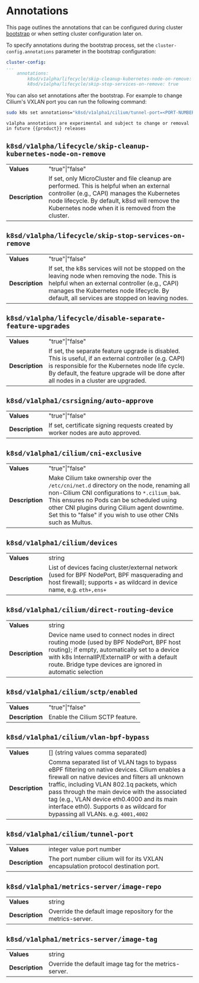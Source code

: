 # Annotations

This page outlines the annotations that can be configured during cluster
[bootstrap] or when setting cluster configuration later on.

To specify annotations during the bootstrap process, set the
`cluster-config.annotations` parameter in the bootstrap configuration:

```yaml
cluster-config:
...
    annotations:
        k8sd/v1alpha/lifecycle/skip-cleanup-kubernetes-node-on-remove: true
        k8sd/v1alpha/lifecycle/skip-stop-services-on-remove: true
```

You can also set annotations after the bootstrap. For example to change
Cilium's VXLAN port you can run the following command:

```bash
sudo k8s set annotations="k8sd/v1alpha1/cilium/tunnel-port=<PORT-NUMBER>"
```

```{note}
v1alpha annotations are experimental and subject to change or removal in future {{product}} releases
```

## `k8sd/v1alpha/lifecycle/skip-cleanup-kubernetes-node-on-remove`

|                 |                                                                                                                                                                                                                                                   |
|-----------------|---------------------------------------------------------------------------------------------------------------------------------------------------------------------------------------------------------------------------------------------------|
| **Values**      | "true"\|"false"                                                                                                                                                                                                                                   |
| **Description** | If set, only MicroCluster and file cleanup are performed.  This is helpful when an external controller (e.g., CAPI) manages the Kubernetes node lifecycle. By default,  k8sd will remove the Kubernetes node when it is removed from the cluster. |

## `k8sd/v1alpha/lifecycle/skip-stop-services-on-remove`

|                 |                                                                                                                                                                                                                                                 |
|-----------------|-------------------------------------------------------------------------------------------------------------------------------------------------------------------------------------------------------------------------------------------------|
| **Values**      | "true"\|"false"                                                                                                                                                                                                                                 |
| **Description** | If set, the k8s services will not be stopped on the leaving node when removing the node. This is helpful when an external controller (e.g., CAPI) manages the Kubernetes node lifecycle. By default, all services are stopped on leaving nodes. |

## `k8sd/v1alpha/lifecycle/disable-separate-feature-upgrades`

|            |                 |
|------------|-----------------|
| **Values** | "true"\|"false" |
|**Description**|If set, the separate feature upgrade is disabled. This is useful, if an external controller (e.g. CAPI) is responsible for the Kubernetes node life cycle. By default, the feature upgrade will be done after all nodes in a cluster are upgraded.|

## `k8sd/v1alpha1/csrsigning/auto-approve`

|                 |                                                                                 |
|-----------------|---------------------------------------------------------------------------------|
| **Values**      | "true"\|"false"                                                                 |
| **Description** | If set, certificate signing requests created by worker nodes are auto approved. |

## `k8sd/v1alpha1/cilium/cni-exclusive`

|                 |                                                                                                                                                                                                                                                                                                         |
|-----------------|---------------------------------------------------------------------------------------------------------------------------------------------------------------------------------------------------------------------------------------------------------------------------------------------------------|
| **Values**      | "true"\|"false"                                                                                                                                                                                                                                                                                         |
| **Description** | Make Cilium take ownership over the `/etc/cni/net.d` directory on the node, renaming all non-Cilium CNI configurations to `*.cilium_bak`. This ensures no Pods can be scheduled using other CNI plugins during Cilium agent downtime. Set this to "false" if you wish to use other CNIs such as Multus. |

## `k8sd/v1alpha1/cilium/devices`

|                 |                                                                                                                                                                        |
|-----------------|------------------------------------------------------------------------------------------------------------------------------------------------------------------------|
| **Values**      | string                                                                                                                                                                 |
| **Description** | List of devices facing cluster/external network (used for BPF NodePort, BPF masquerading and host firewall); supports `+` as wildcard in device name, e.g. `eth+,ens+` |

## `k8sd/v1alpha1/cilium/direct-routing-device`

|                 |                                                                                                                                                                                                                                                           |
|-----------------|-----------------------------------------------------------------------------------------------------------------------------------------------------------------------------------------------------------------------------------------------------------|
| **Values**      | string                                                                                                                                                                                                                                                    |
| **Description** | Device name used to connect nodes in direct routing mode (used by BPF NodePort, BPF host routing); if empty, automatically set to a device with k8s InternalIP/ExternalIP or with a default route. Bridge type devices are ignored in automatic selection |

## `k8sd/v1alpha1/cilium/sctp/enabled`

|                 |                                 |
|-----------------|---------------------------------|
| **Values**      | "true"\|"false"                 |
| **Description** | Enable the Cilium SCTP feature. |

## `k8sd/v1alpha1/cilium/vlan-bpf-bypass`

|                 |                                                                                                                                                                                                                                                                                                                                                                                    |
|-----------------|------------------------------------------------------------------------------------------------------------------------------------------------------------------------------------------------------------------------------------------------------------------------------------------------------------------------------------------------------------------------------------|
| **Values**      | \[] (string values comma separated)                                                                                                                                                                                                                                                                                                                                                |
| **Description** | Comma separated list of VLAN tags to bypass eBPF filtering on native devices. Cilium enables a firewall on native devices and filters all unknown traffic, including VLAN 802.1q packets, which pass through the main device with the associated tag (e.g., VLAN device eth0.4000 and its main interface eth0). Supports `0` as wildcard for bypassing all VLANs. e.g. `4001,4002` |

## `k8sd/v1alpha1/cilium/tunnel-port`

|   |   |
|---|---|
|**Values**| integer value port number|
|**Description**|The port number cilium will for its VXLAN encapsulation protocol destination port.|

## `k8sd/v1alpha1/metrics-server/image-repo`

|                 |                                                               |
|-----------------|---------------------------------------------------------------|
| **Values**      | string                                                        |
| **Description** | Override the default image repository for the metrics-server. |

## `k8sd/v1alpha1/metrics-server/image-tag`

|                 |                                                        |
|-----------------|--------------------------------------------------------|
| **Values**      | string                                                 |
| **Description** | Override the default image tag for the metrics-server. |

<script>
const el = document.getElementsByTagName("h2");
for(var i=0;i<el.length;i++){
  el[i].style.fontSize = '1.5em';
  el[i].style.fontWeight = '600';
}
</script>

<!-- Links -->

[bootstrap]: /snap/reference/config-files/bootstrap-config.md
